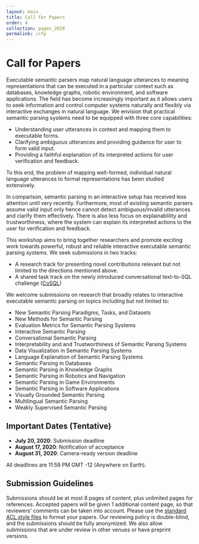 ```yaml
---
layout: main
title: Call for Papers
order: 4
collection: pages_2020
permalink: /cfp
---
```

# Call for Papers
Executable semantic parsers map natural language utterances to meaning representations that can be executed in a particular context such as databases, knowledge graphs, robotic environment, and software applications. The field has become increasingly important as it allows users to seek information and control computer systems naturally and flexibly via interactive exchanges in natural language. We envision that practical semantic parsing systems need to be equipped with three core capabilities: 

- Understanding user utterances in context and mapping them to executable forms.
- Clarifying ambiguous utterances and providing guidance for user to form valid input.
- Providing a faithful explanation of its interpreted actions for user verification and feedback.

To this end, the problem of mapping well-formed, individual natural language utterances to formal representations has been studied extensively.

In comparison, semantic parsing in an interactive setup has received less attention until very recently. Furthermore, most of existing semantic parsers assume valid input only hence cannot detect ambiguous/invalid utterances and clarify them effectively.
There is also less focus on explainablility and trustworthiness, where the system can explain its interpreted actions to the user for verification and feedback.

This workshop aims to bring together researchers and promote exciting work towards powerful, robust and reliable interactive executable semantic parsing systems. We seek submissions in two tracks:

- A research track for presenting novel contributions relevant but not limited to the directions mentioned above.
- A shared task track on the newly introduced conversational text-to-SQL challenge ([CoSQL](https://yale-lily.github.io/cosql))

We welcome submissions on research that broadly relates to interactive executable semantic parsing on topics including but not limited to:

- New Semantic Parsing Paradigms, Tasks, and Datasets
- New Methods for Semantic Parsing
- Evaluation Metrics for Semantic Parsing Systems
- Interactive Semantic Parsing
- Conversational Semantic Parsing
- Interpretability and and Trustworthiness of Semantic Parsing Systems
- Data Visualization in Semantic Parsing Systems
- Language Explanation of Semantic Parsing Systems
- Semantic Parsing in Databases
- Semantic Parsing in Knowledge Graphs
- Semantic Parsing in Robotics and Navigation
- Semantic Parsing in Game Environments
- Semantic Parsing in Software Applications
- Visually Grounded Semantic Parsing
- Multilingual Semantic Parsing
- Weakly Supervised Semantic Parsing


## Important Dates (Tentative)
- **July 20, 2020**: Submission deadline
- **August 17, 2020**: Notification of acceptance
- **August 31, 2020**: Camera-ready version deadline

All deadlines are 11:59 PM GMT -12 (Anywhere on Earth).


## Submission Guidelines
Submissions should be at most 8 pages of content, plus unlimited pages for references.
Accepted papers will be given 1 additional content page, so that reviewers' comments can be taken into account. 
Please use the [standard ACL style files](https://2020.emnlp.org/call-for-papers) to format your papers.
Our reviewing policy is double-blind, and the submissions should be fully anonymized.
We also allow submissions that are under review in other venues or have preprint versions.


